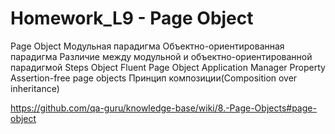 # Homework_L9 - Page Object

Page Object
Модульная парадигма
Объектно-ориентированная парадигма
Различие между модульной и объектно-ориентированной парадигмой
Steps Object
Fluent Page Object
Application Manager
Property
Assertion-free page objects
Принцип композиции(Composition over inheritance)

https://github.com/qa-guru/knowledge-base/wiki/8.-Page-Objects#page-object
